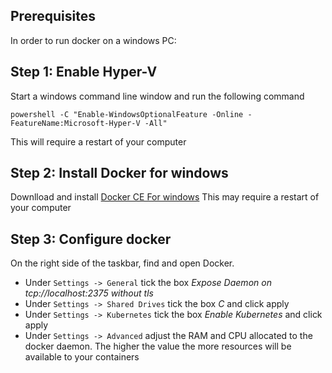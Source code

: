 ## Prerequisites
In order to run docker on a windows PC:

## Step 1: Enable Hyper-V
Start a windows command line window and run the following command
```
powershell -C "Enable-WindowsOptionalFeature -Online -FeatureName:Microsoft-Hyper-V -All"
```
This will require a restart of your computer

## Step 2: Install Docker for windows
Downlload and install [Docker CE For windows](https://hub.docker.com/editions/community/docker-ce-desktop-windows)
This may require a restart of your computer 

## Step 3: Configure docker
On the right side of the taskbar, find and open Docker. 
- Under `Settings -> General` tick the box *Expose Daemon on tcp://localhost:2375 without tls*
- Under `Settings -> Shared Drives` tick the box *C* and click apply
- Under `Settings -> Kubernetes` tick the box *Enable Kubernetes* and click apply
- Under `Settings -> Advanced` adjust the RAM and CPU allocated to the docker daemon. The higher the value the more resources will be available to your containers
